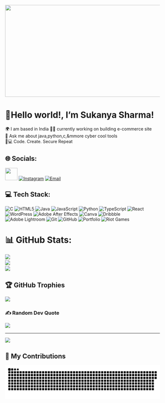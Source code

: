 <p align="center">
  <img src="https://media3.giphy.com/media/v1.Y2lkPTc5MGI3NjExbzljaHFxMWdlZzVpajRnNHlwc29mOTNmNXkwc2t4dWJ5d2RwcWoxaCZlcD12MV9pbnRlcm5hbF9naWZfYnlfaWQmY3Q9Zw/S9P6EzVR5a5jR2ARgX/giphy.gif" width="1000" height="300">
</p>



# 👋Hello world!, I’m Sukanya Sharma!<br>
🌍 I am based in India
👩‍💻 currently working on building e-commerce site<br>
🎯 Ask me about java,python,c,&mmore cyber cool tools<br>
🔐💻 Code. Create. Secure Repeat<br>

## 🌐 Socials:

[<img src="https://img.icons8.com/?size=100&id=5RKOijedhIGw&format=png&color=000000" width="40" height="40"/>](https://discord.gg/bSv6FeE7) 
[<img src="https://img.icons8.com/?size=100&id=g7SBGFwja0xa&format=png&color=000000" alt="Instagram" width="40" height="40"/>](https://instagram.com/su_kanyaa__) 
[<img src="https://img.icons8.com/?size=100&id=38159&format=png&color=000000" alt="Email" width="40" height="40"/>](mailto:sukanyash1102@gmail.com)

## 💻 Tech Stack:
![C](https://img.shields.io/badge/c-%2300599C.svg?style=for-the-badge&logo=c&logoColor=white) ![HTML5](https://img.shields.io/badge/html5-%23E34F26.svg?style=for-the-badge&logo=html5&logoColor=white) ![Java](https://img.shields.io/badge/java-%23ED8B00.svg?style=for-the-badge&logo=openjdk&logoColor=white) ![JavaScript](https://img.shields.io/badge/javascript-%23323330.svg?style=for-the-badge&logo=javascript&logoColor=%23F7DF1E) ![Python](https://img.shields.io/badge/python-3670A0?style=for-the-badge&logo=python&logoColor=ffdd54) ![TypeScript](https://img.shields.io/badge/typescript-%23007ACC.svg?style=for-the-badge&logo=typescript&logoColor=white) ![React](https://img.shields.io/badge/react-%2320232a.svg?style=for-the-badge&logo=react&logoColor=%2361DAFB) ![WordPress](https://img.shields.io/badge/WordPress-%23117AC9.svg?style=for-the-badge&logo=WordPress&logoColor=white) ![Adobe After Effects](https://img.shields.io/badge/Adobe%20After%20Effects-9999FF.svg?style=for-the-badge&logo=Adobe%20After%20Effects&logoColor=white) ![Canva](https://img.shields.io/badge/Canva-%2300C4CC.svg?style=for-the-badge&logo=Canva&logoColor=white) ![Dribbble](https://img.shields.io/badge/Dribbble-EA4C89?style=for-the-badge&logo=dribbble&logoColor=white) ![Adobe Lightroom](https://img.shields.io/badge/Adobe%20Lightroom-31A8FF.svg?style=for-the-badge&logo=Adobe%20Lightroom&logoColor=white) ![Git](https://img.shields.io/badge/git-%23F05033.svg?style=for-the-badge&logo=git&logoColor=white) ![GitHub](https://img.shields.io/badge/github-%23121011.svg?style=for-the-badge&logo=github&logoColor=white) ![Portfolio](https://img.shields.io/badge/Portfolio-%23000000.svg?style=for-the-badge&logo=firefox&logoColor=#FF7139) ![Riot Games](https://img.shields.io/badge/riotgames-D32936.svg?style=for-the-badge&logo=riotgames&logoColor=white)
# 📊 GitHub Stats:
![](https://github-readme-stats.vercel.app/api?username=Sukusharma&theme=dark&hide_border=false&include_all_commits=false&count_private=false)<br/>
![](https://nirzak-streak-stats.vercel.app/?user=Sukusharma&theme=dark&hide_border=false)<br/>
![](https://github-readme-stats.vercel.app/api/top-langs/?username=Sukusharma&theme=dark&hide_border=false&include_all_commits=false&count_private=false&layout=compact)

## 🏆 GitHub Trophies
![](https://github-profile-trophy.vercel.app/?username=Sukusharma&theme=radical&no-frame=false&no-bg=true&margin-w=4)

### ✍️ Random Dev Quote
![](https://quotes-github-readme.vercel.app/api?type=horizontal&theme=radical)

---
[![](https://visitcount.itsvg.in/api?id=Sukusharma&icon=0&color=0)](https://visitcount.itsvg.in)

## 🐍 My Contributions

<picture>
  <source media="(prefers-color-scheme: dark)" srcset="https://raw.githubusercontent.com/Sukusharma/Sukusharma/output/github-snake-dark.svg" />
  <source media="(prefers-color-scheme: light)" srcset="https://raw.githubusercontent.com/Sukusharma/Sukusharma/output/github-snake.svg" />
  <img alt="github-ka-snake" src="https://raw.githubusercontent.com/Sukusharma/Sukusharma/output/github-snake.svg" />
</picture>


  

 
